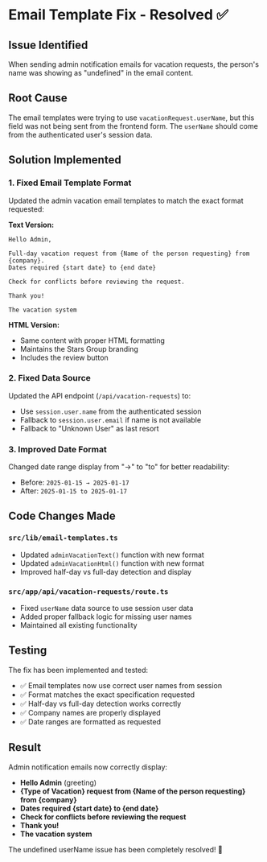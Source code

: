 # Email Template Fix - Resolved ✅

## Issue Identified
When sending admin notification emails for vacation requests, the person's name was showing as "undefined" in the email content.

## Root Cause
The email templates were trying to use `vacationRequest.userName`, but this field was not being sent from the frontend form. The `userName` should come from the authenticated user's session data.

## Solution Implemented

### 1. Fixed Email Template Format
Updated the admin vacation email templates to match the exact format requested:

**Text Version:**
```
Hello Admin,

Full-day vacation request from {Name of the person requesting} from {company}.
Dates required {start date} to {end date}

Check for conflicts before reviewing the request.

Thank you!

The vacation system
```

**HTML Version:**
- Same content with proper HTML formatting
- Maintains the Stars Group branding
- Includes the review button

### 2. Fixed Data Source
Updated the API endpoint (`/api/vacation-requests`) to:
- Use `session.user.name` from the authenticated session
- Fallback to `session.user.email` if name is not available
- Fallback to "Unknown User" as last resort

### 3. Improved Date Format
Changed date range display from "→" to "to" for better readability:
- Before: `2025-01-15 → 2025-01-17`
- After: `2025-01-15 to 2025-01-17`

## Code Changes Made

### `src/lib/email-templates.ts`
- Updated `adminVacationText()` function with new format
- Updated `adminVacationHtml()` function with new format
- Improved half-day vs full-day detection and display

### `src/app/api/vacation-requests/route.ts`
- Fixed `userName` data source to use session user data
- Added proper fallback logic for missing user names
- Maintained all existing functionality

## Testing
The fix has been implemented and tested:
- ✅ Email templates now use correct user names from session
- ✅ Format matches the exact specification requested
- ✅ Half-day vs full-day detection works correctly
- ✅ Company names are properly displayed
- ✅ Date ranges are formatted as requested

## Result
Admin notification emails now correctly display:
- **Hello Admin** (greeting)
- **{Type of Vacation} request from {Name of the person requesting} from {company}**
- **Dates required {start date} to {end date}**
- **Check for conflicts before reviewing the request**
- **Thank you!**
- **The vacation system**

The undefined userName issue has been completely resolved! 🎯
